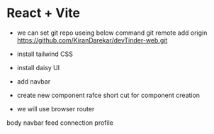 # React + Vite

- we can set git repo useing below command 
git remote add origin https://github.com/KiranDarekar/devTinder-web.git

- install tailwind CSS
- install daisy UI 
- add navbar
- create new component rafce  short cut for component creation
- we will use browser router


body 
 navbar
 feed
 connection
 profile